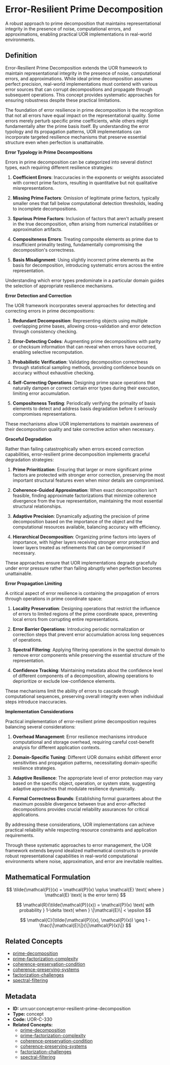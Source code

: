 # Error-Resilient Prime Decomposition

A robust approach to prime decomposition that maintains representational integrity in the presence of noise, computational errors, and approximations, enabling practical UOR implementations in real-world environments.

## Definition

Error-Resilient Prime Decomposition extends the UOR framework to maintain representational integrity in the presence of noise, computational errors, and approximations. While ideal prime decomposition assumes perfect precision, real-world implementations must contend with various error sources that can corrupt decompositions and propagate through subsequent operations. This concept provides systematic approaches for ensuring robustness despite these practical limitations.

The foundation of error resilience in prime decomposition is the recognition that not all errors have equal impact on the representational quality. Some errors merely perturb specific prime coefficients, while others might fundamentally alter the prime basis itself. By understanding the error typology and its propagation patterns, UOR implementations can incorporate targeted resilience mechanisms that preserve essential structure even when perfection is unattainable.

**Error Typology in Prime Decompositions**

Errors in prime decomposition can be categorized into several distinct types, each requiring different resilience strategies:

1. **Coefficient Errors**: Inaccuracies in the exponents or weights associated with correct prime factors, resulting in quantitative but not qualitative misrepresentations.

2. **Missing Prime Factors**: Omission of legitimate prime factors, typically smaller ones that fall below computational detection thresholds, leading to incomplete decompositions.

3. **Spurious Prime Factors**: Inclusion of factors that aren't actually present in the true decomposition, often arising from numerical instabilities or approximation artifacts.

4. **Compositeness Errors**: Treating composite elements as prime due to insufficient primality testing, fundamentally compromising the decomposition's correctness.

5. **Basis Misalignment**: Using slightly incorrect prime elements as the basis for decomposition, introducing systematic errors across the entire representation.

Understanding which error types predominate in a particular domain guides the selection of appropriate resilience mechanisms.

**Error Detection and Correction**

The UOR framework incorporates several approaches for detecting and correcting errors in prime decompositions:

1. **Redundant Decomposition**: Representing objects using multiple overlapping prime bases, allowing cross-validation and error detection through consistency checking.

2. **Error-Detecting Codes**: Augmenting prime decompositions with parity or checksum information that can reveal when errors have occurred, enabling selective recomputation.

3. **Probabilistic Verification**: Validating decomposition correctness through statistical sampling methods, providing confidence bounds on accuracy without exhaustive checking.

4. **Self-Correcting Operations**: Designing prime space operations that naturally dampen or correct certain error types during their execution, limiting error accumulation.

5. **Compositeness Testing**: Periodically verifying the primality of basis elements to detect and address basis degradation before it seriously compromises representations.

These mechanisms allow UOR implementations to maintain awareness of their decomposition quality and take corrective action when necessary.

**Graceful Degradation**

Rather than failing catastrophically when errors exceed correction capabilities, error-resilient prime decomposition implements graceful degradation strategies:

1. **Prime Prioritization**: Ensuring that larger or more significant prime factors are protected with stronger error correction, preserving the most important structural features even when minor details are compromised.

2. **Coherence-Guided Approximation**: When exact decomposition isn't feasible, finding approximate factorizations that minimize coherence divergence from the true representation, maintaining the most essential structural relationships.

3. **Adaptive Precision**: Dynamically adjusting the precision of prime decomposition based on the importance of the object and the computational resources available, balancing accuracy with efficiency.

4. **Hierarchical Decomposition**: Organizing prime factors into layers of importance, with higher layers receiving stronger error protection and lower layers treated as refinements that can be compromised if necessary.

These approaches ensure that UOR implementations degrade gracefully under error pressure rather than failing abruptly when perfection becomes unattainable.

**Error Propagation Limiting**

A critical aspect of error resilience is containing the propagation of errors through operations in prime coordinate space:

1. **Locality Preservation**: Designing operations that restrict the influence of errors to limited regions of the prime coordinate space, preventing local errors from corrupting entire representations.

2. **Error Barrier Operations**: Introducing periodic normalization or correction steps that prevent error accumulation across long sequences of operations.

3. **Spectral Filtering**: Applying filtering operations in the spectral domain to remove error components while preserving the essential structure of the representation.

4. **Confidence Tracking**: Maintaining metadata about the confidence level of different components of a decomposition, allowing operations to deprioritize or exclude low-confidence elements.

These mechanisms limit the ability of errors to cascade through computational sequences, preserving overall integrity even when individual steps introduce inaccuracies.

**Implementation Considerations**

Practical implementation of error-resilient prime decomposition requires balancing several considerations:

1. **Overhead Management**: Error resilience mechanisms introduce computational and storage overhead, requiring careful cost-benefit analysis for different application contexts.

2. **Domain-Specific Tuning**: Different UOR domains exhibit different error sensitivities and propagation patterns, necessitating domain-specific resilience strategies.

3. **Adaptive Resilience**: The appropriate level of error protection may vary based on the specific object, operation, or system state, suggesting adaptive approaches that modulate resilience dynamically.

4. **Formal Correctness Bounds**: Establishing formal guarantees about the maximum possible divergence between true and error-affected decompositions provides crucial reliability assurances for critical applications.

By addressing these considerations, UOR implementations can achieve practical reliability while respecting resource constraints and application requirements.

Through these systematic approaches to error management, the UOR framework extends beyond idealized mathematical constructs to provide robust representational capabilities in real-world computational environments where noise, approximation, and error are inevitable realities.

## Mathematical Formulation

$$
\tilde{\mathcal{P}}(x) = \mathcal{P}(x) \oplus \mathcal{E} \text{ where } \mathcal{E} \text{ is the error term}
$$

$$
\mathcal{R}(\tilde{\mathcal{P}}(x)) = \mathcal{P}(x) \text{ with probability } 1-\delta \text{ when } \|\mathcal{E}\| < \epsilon
$$

$$
\mathcal{C}(\tilde{\mathcal{P}}(x), \mathcal{P}(x)) \geq 1 - \frac{\|\mathcal{E}\|}{\|\mathcal{P}(x)\|}
$$

## Related Concepts

- [prime-decomposition](./prime-decomposition.md)
- [prime-factorization-complexity](./prime-factorization-complexity.md)
- [coherence-preservation-condition](./coherence-preservation-condition.md)
- [coherence-preserving-systems](./coherence-preserving-systems.md)
- [factorization-challenges](./factorization-challenges.md)
- [spectral-filtering](./spectral-filtering.md)

## Metadata

- **ID:** urn:uor:concept:error-resilient-prime-decomposition
- **Type:** concept
- **Code:** UOR-C-330
- **Related Concepts:**
  - [prime-decomposition](./prime-decomposition.md)
  - [prime-factorization-complexity](./prime-factorization-complexity.md)
  - [coherence-preservation-condition](./coherence-preservation-condition.md)
  - [coherence-preserving-systems](./coherence-preserving-systems.md)
  - [factorization-challenges](./factorization-challenges.md)
  - [spectral-filtering](./spectral-filtering.md)
